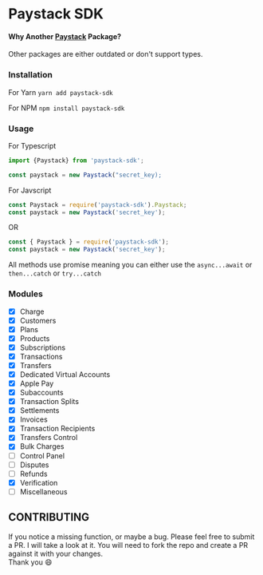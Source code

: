 # Paystack SDK

#### Why Another [Paystack](https://paystack.com) Package?

Other packages are either outdated or don't support types.

### Installation

For Yarn
`yarn add paystack-sdk`

For NPM
`npm install paystack-sdk`

### Usage

For Typescript

```typescript
import {Paystack} from 'paystack-sdk';

const paystack = new Paystack("secret_key);
```

For Javscript

```javascript
const Paystack = require('paystack-sdk').Paystack;
const paystack = new Paystack('secret_key');
```

OR

```javascript
const { Paystack } = require('paystack-sdk');
const paystack = new Paystack('secret_key');
```

All methods use promise meaning you can either use the `async...await` or `then...catch` or `try...catch`

### Modules

- [x] Charge
- [x] Customers
- [x] Plans
- [x] Products
- [x] Subscriptions
- [x] Transactions
- [x] Transfers
- [x] Dedicated Virtual Accounts
- [x] Apple Pay
- [x] Subaccounts
- [x] Transaction Splits
- [x] Settlements
- [x] Invoices
- [x] Transaction Recipients
- [x] Transfers Control
- [x] Bulk Charges
- [ ] Control Panel
- [ ] Disputes
- [ ] Refunds
- [x] Verification
- [ ] Miscellaneous

## CONTRIBUTING

If you notice a missing function, or maybe a bug. Please feel free to submit
a PR. I will take a look at it.
You will need to fork the repo and create a PR against it with your changes.  
Thank you :smile:
